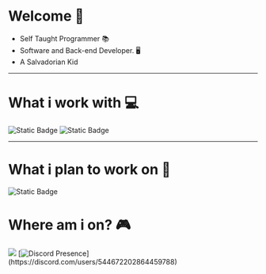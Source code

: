 # Welcome 🦝
- Self Taught Programmer 📚   
- Software and Back-end Developer. 🖥️  
- A Salvadorian Kid

-----
# What i work with 💻
![Static Badge](https://img.shields.io/badge/Node.js-green?style=flat-square&logo=Node.js&logoColor=white&labelColor=%235FA04E&color=black)
![Static Badge](https://img.shields.io/badge/Python-blue?style=flat-square&logo=Python&logoColor=white&labelColor=%233776AB&color=black)

-----
# What i plan to work on 📖
![Static Badge](https://img.shields.io/badge/C%2B%2B-blue?style=flat-square&logo=C%2B%2B&logoColor=white&labelColor=%2300599C&color=black)

# Where am i on? 🎮
<a href="https://www.torn.com/3203284" ><img src="https://www.torn.com/sigs/3_3203284.png" /></a>
[![Discord Presence](https://lanyard.cnrad.dev/api/544672202864459788?showDisplayName=true&theme=light&idleMessage=I'm%20A%20light%20mode%20user!)](https://discord.com/users/544672202864459788)
